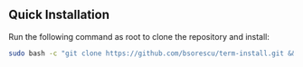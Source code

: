 ## Quick Installation

Run the following command as root to clone the repository and install:

```bash
sudo bash -c "git clone https://github.com/bsorescu/term-install.git && cd term-install && chmod +x term-install.sh && ./term-install.sh"
